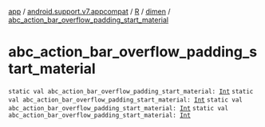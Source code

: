 [app](../../../index.md) / [android.support.v7.appcompat](../../index.md) / [R](../index.md) / [dimen](index.md) / [abc_action_bar_overflow_padding_start_material](.)

# abc_action_bar_overflow_padding_start_material

`static val abc_action_bar_overflow_padding_start_material: `[`Int`](https://kotlinlang.org/api/latest/jvm/stdlib/kotlin/-int/index.html)
`static val abc_action_bar_overflow_padding_start_material: `[`Int`](https://kotlinlang.org/api/latest/jvm/stdlib/kotlin/-int/index.html)
`static val abc_action_bar_overflow_padding_start_material: `[`Int`](https://kotlinlang.org/api/latest/jvm/stdlib/kotlin/-int/index.html)
`static val abc_action_bar_overflow_padding_start_material: `[`Int`](https://kotlinlang.org/api/latest/jvm/stdlib/kotlin/-int/index.html)